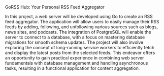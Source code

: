GoRSS Hub: Your Personal RSS Feed Aggregator

In this project, a web server will be developed using Go to create an RSS feed aggregator. The application will allow users to easily manage their RSS feeds by adding, following, and unfollowing various sources such as blogs, news sites, and podcasts. The integration of PostgreSQL will enable the server to connect to a database, with a focus on mastering database migrations for smooth schema updates. The project will also involve exploring the concept of long-running service workers to efficiently fetch and display the latest posts from the selected feeds. This endeavor offers an opportunity to gain practical experience in combining web server fundamentals with database management and handling asynchronous tasks, resulting in a functional application for content aggregation.
